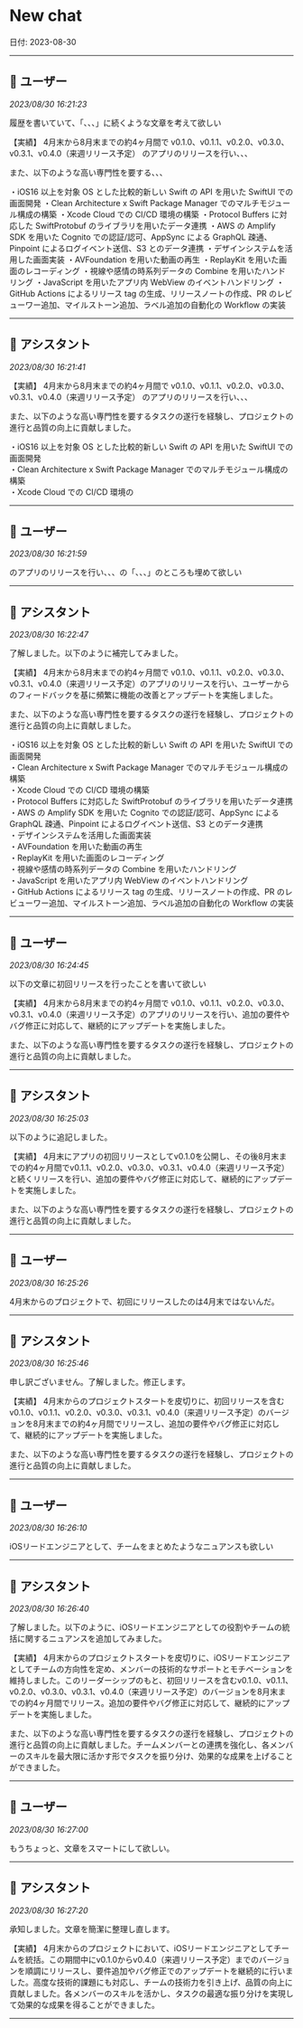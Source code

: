 # New chat

日付: 2023-08-30

---

## 👤 ユーザー
*2023/08/30 16:21:23*

履歴を書いていて、「、、、」に続くような文章を考えて欲しい


【実績】
4月末から8月末までの約4ヶ月間で v0.1.0、v0.1.1、v0.2.0、v0.3.0、v0.3.1、v0.4.0（来週リリース予定） のアプリのリリースを行い、、、

また、以下のような高い専門性を要する、、、

・iOS16 以上を対象 OS とした比較的新しい Swift の API を用いた SwiftUI での画面開発
・Clean Architecture x Swift Package Manager でのマルチモジュール構成の構築 
・Xcode Cloud での CI/CD 環境の構築
・Protocol Buffers に対応した SwiftProtobuf のライブラリを用いたデータ連携
・AWS の Amplify SDK を用いた Cognito での認証/認可、AppSync による GraphQL 疎通、Pinpoint によるログイベント送信、S3 とのデータ連携
・デザインシステムを活用した画面実装
・AVFoundation を用いた動画の再生
・ReplayKit を用いた画面のレコーディング
・視線や感情の時系列データの Combine を用いたハンドリング
・JavaScript を用いたアプリ内 WebView のイベントハンドリング
・GitHub Actions によるリリース tag の生成、リリースノートの作成、PR のレビューワー追加、マイルストーン追加、ラベル追加の自動化の Workflow の実装

---

## 🤖 アシスタント
*2023/08/30 16:21:41*

【実績】
4月末から8月末までの約4ヶ月間で v0.1.0、v0.1.1、v0.2.0、v0.3.0、v0.3.1、v0.4.0（来週リリース予定） のアプリのリリースを行い、、、

また、以下のような高い専門性を要するタスクの遂行を経験し、プロジェクトの進行と品質の向上に貢献しました。

・iOS16 以上を対象 OS とした比較的新しい Swift の API を用いた SwiftUI での画面開発  
・Clean Architecture x Swift Package Manager でのマルチモジュール構成の構築  
・Xcode Cloud での CI/CD 環境の

---

## 👤 ユーザー
*2023/08/30 16:21:59*

のアプリのリリースを行い、、、の「、、、」のところも埋めて欲しい

---

## 🤖 アシスタント
*2023/08/30 16:22:47*

了解しました。以下のように補完してみました。

【実績】
4月末から8月末までの約4ヶ月間で v0.1.0、v0.1.1、v0.2.0、v0.3.0、v0.3.1、v0.4.0（来週リリース予定）のアプリのリリースを行い、ユーザーからのフィードバックを基に頻繁に機能の改善とアップデートを実施しました。

また、以下のような高い専門性を要するタスクの遂行を経験し、プロジェクトの進行と品質の向上に貢献しました。

・iOS16 以上を対象 OS とした比較的新しい Swift の API を用いた SwiftUI での画面開発  
・Clean Architecture x Swift Package Manager でのマルチモジュール構成の構築  
・Xcode Cloud での CI/CD 環境の構築  
・Protocol Buffers に対応した SwiftProtobuf のライブラリを用いたデータ連携  
・AWS の Amplify SDK を用いた Cognito での認証/認可、AppSync による GraphQL 疎通、Pinpoint によるログイベント送信、S3 とのデータ連携  
・デザインシステムを活用した画面実装  
・AVFoundation を用いた動画の再生  
・ReplayKit を用いた画面のレコーディング  
・視線や感情の時系列データの Combine を用いたハンドリング  
・JavaScript を用いたアプリ内 WebView のイベントハンドリング  
・GitHub Actions によるリリース tag の生成、リリースノートの作成、PR のレビューワー追加、マイルストーン追加、ラベル追加の自動化の Workflow の実装

---

## 👤 ユーザー
*2023/08/30 16:24:45*

以下の文章に初回リリースを行ったことを書いて欲しい

【実績】
4月末から8月末までの約4ヶ月間で v0.1.0、v0.1.1、v0.2.0、v0.3.0、v0.3.1、v0.4.0（来週リリース予定）のアプリのリリースを行い、追加の要件やバグ修正に対応して、継続的にアップデートを実施しました。

また、以下のような高い専門性を要するタスクの遂行を経験し、プロジェクトの進行と品質の向上に貢献しました。

---

## 🤖 アシスタント
*2023/08/30 16:25:03*

以下のように追記しました。

【実績】
4月末にアプリの初回リリースとしてv0.1.0を公開し、その後8月末までの約4ヶ月間でv0.1.1、v0.2.0、v0.3.0、v0.3.1、v0.4.0（来週リリース予定）と続くリリースを行い、追加の要件やバグ修正に対応して、継続的にアップデートを実施しました。

また、以下のような高い専門性を要するタスクの遂行を経験し、プロジェクトの進行と品質の向上に貢献しました。

---

## 👤 ユーザー
*2023/08/30 16:25:26*

4月末からのプロジェクトで、初回にリリースしたのは4月末ではないんだ。

---

## 🤖 アシスタント
*2023/08/30 16:25:46*

申し訳ございません。了解しました。修正します。

【実績】
4月末からのプロジェクトスタートを皮切りに、初回リリースを含むv0.1.0、v0.1.1、v0.2.0、v0.3.0、v0.3.1、v0.4.0（来週リリース予定）のバージョンを8月末までの約4ヶ月間でリリースし、追加の要件やバグ修正に対応して、継続的にアップデートを実施しました。

また、以下のような高い専門性を要するタスクの遂行を経験し、プロジェクトの進行と品質の向上に貢献しました。

---

## 👤 ユーザー
*2023/08/30 16:26:10*

iOSリードエンジニアとして、チームをまとめたようなニュアンスも欲しい

---

## 🤖 アシスタント
*2023/08/30 16:26:40*

了解しました。以下のように、iOSリードエンジニアとしての役割やチームの統括に関するニュアンスを追加してみました。

【実績】
4月末からのプロジェクトスタートを皮切りに、iOSリードエンジニアとしてチームの方向性を定め、メンバーの技術的なサポートとモチベーションを維持しました。このリーダーシップのもと、初回リリースを含むv0.1.0、v0.1.1、v0.2.0、v0.3.0、v0.3.1、v0.4.0（来週リリース予定）のバージョンを8月末までの約4ヶ月間でリリース。追加の要件やバグ修正に対応して、継続的にアップデートを実施しました。

また、以下のような高い専門性を要するタスクの遂行を経験し、プロジェクトの進行と品質の向上に貢献しました。チームメンバーとの連携を強化し、各メンバーのスキルを最大限に活かす形でタスクを振り分け、効果的な成果を上げることができました。

---

## 👤 ユーザー
*2023/08/30 16:27:00*

もうちょっと、文章をスマートにして欲しい。

---

## 🤖 アシスタント
*2023/08/30 16:27:20*

承知しました。文章を簡潔に整理し直します。

【実績】
4月末からのプロジェクトにおいて、iOSリードエンジニアとしてチームを統括。この期間中にv0.1.0からv0.4.0（来週リリース予定）までのバージョンを順調にリリースし、要件追加やバグ修正でのアップデートを継続的に行いました。高度な技術的課題にも対応し、チームの技術力を引き上げ、品質の向上に貢献しました。各メンバーのスキルを活かし、タスクの最適な振り分けを実現して効果的な成果を得ることができました。

---
